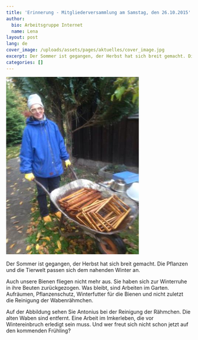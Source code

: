 ```yaml
---
title: 'Erinnerung - Mitgliederversammlung am Samstag, den 26.10.2015'
author:
  bio: Arbeitsgruppe Internet
  name: Lena
layout: post
lang: de
cover_image: /uploads/assets/pages/aktuelles/cover_image.jpg
excerpt: Der Sommer ist gegangen, der Herbst hat sich breit gemacht. Die Pflanzen und die Tierwelt passen sich dem nahenden Winter an.
categories: []
---
```

![Imkerei](/uploads/media/2015/IMG-20151118-WA0000.jpg)

Der Sommer ist gegangen, der Herbst hat sich breit gemacht. Die Pflanzen und die Tierwelt passen sich dem nahenden Winter an.

Auch unsere Bienen fliegen nicht mehr aus. Sie haben sich zur Winterruhe in ihre Beuten zurückgezogen.
Was bleibt, sind Arbeiten im Garten. Aufräumen, Pflanzenschutz, Winterfutter für die Bienen und nicht zuletzt die Reinigung der Wabenrähmchen.

Auf der Abbildung sehen Sie Antonius bei der Reinigung der Rähmchen. Die alten Waben sind entfernt. Eine Arbeit im Imkerleben, die vor Wintereinbruch erledigt sein muss. Und wer freut sich nicht schon jetzt auf den kommenden Frühling?
